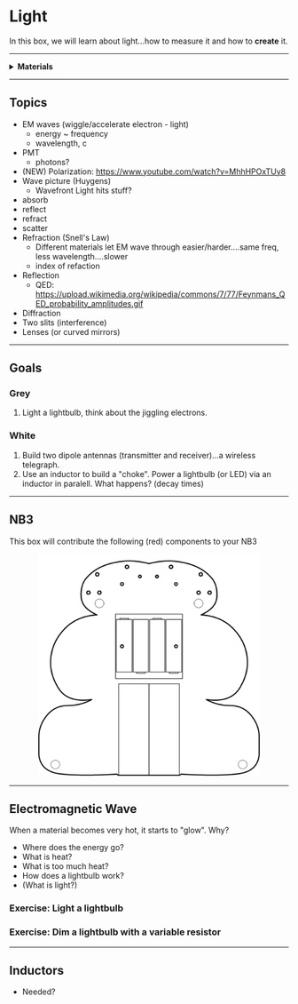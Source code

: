 # Light

In this box, we will learn about light...how to measure it and how to **create** it.

----

<details><summary><b>Materials</b></summary><p>

Contents|Description| # |Data|Link|
:-------|:----------|:-:|:--:|:--:|
Lightbulb|10|Mini incandescent bulb (6 V)|[-D-](1)|[-L-](_data/datasheets/lamp_6V.pdf)|https://uk.farnell.com/cml-innovative-technologies/3820al/lamp-w-e-axial-t3-8-6v-0-6w/dp/1139454|Active|25|10|5

</p></details>

----

## Topics
- EM waves (wiggle/accelerate electron - light)
  - energy ~ frequency
  - wavelength, c
- PMT
  - photons?
- (NEW) Polarization: https://www.youtube.com/watch?v=MhhHPOxTUy8
- Wave picture (Huygens)
  - Wavefront
Light hits stuff?
- absorb
- reflect
- refract
- scatter
- Refraction (Snell's Law)
  - Different materials let EM wave through easier/harder....same freq, less wavelength....slower
  - index of refaction
- Reflection
  - QED: https://upload.wikimedia.org/wikipedia/commons/7/77/Feynmans_QED_probability_amplitudes.gif
- Diffraction
- Two slits (interference)
- Lenses (or curved mirrors)


----

## Goals

### Grey

1. Light a lightbulb, think about the jiggling electrons.

### White

1. Build two dipole antennas (transmitter and receiver)...a wireless telegraph.
2. Use an inductor to build a "choke". Power a lightbulb (or LED) via an inductor in paralell. What happens? (decay times)


----

## NB3

This box will contribute the following (red) components to your NB3

<p align="center">
<img src="_data/images/NB3_light.png" alt="NB3 stage" width="400" height="400">
<p>

----

## Electromagnetic Wave

When a material becomes very hot, it starts to "glow". Why?

- Where does the energy go?
- What is heat?
- What is too much heat?
- How does a lightbulb work?
- (What is light?)

### Exercise: Light a lightbulb

### Exercise: Dim a lightbulb with a variable resistor

----

## Inductors

- Needed?
